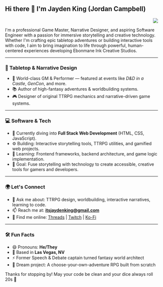 ## Hi there 👋 I'm Jayden King (Jordan Campbell)

<p align="right">
  <img src="https://api.boot.dev/v1/users/public/5a6254e3-a9e1-49d7-a3cb-dd18e966f48b/thumbnail" >
</p>

I'm a professional Game Master, Narrative Designer, and aspiring Software Engineer with a passion for immersive storytelling and creative technology. Whether I'm crafting epic tabletop adventures or building interactive tools with code, I aim to bring imagination to life through powerful, human-centered experiences developing Ebonmane Ink Creative Studios.

---

### 🎲 Tabletop & Narrative Design
- 🎤 World-class GM & Performer — featured at events like *D&D in a Castle*, *GenCon*, and more.
- 📚 Author of high-fantasy adventures & worldbuilding systems.
- 🎮 Designer of original TTRPG mechanics and narrative-driven game systems.

---

### 💻 Software & Tech
- 🌱 Currently diving into **Full Stack Web Development** (HTML, CSS, JavaScript).
- ⚙️ Building: Interactive storytelling tools, TTRPG utilities, and gamified web projects.
- 🧰 Learning: Frontend frameworks, backend architecture, and game logic implementation.
- 🔭 Goal: Fuse storytelling with technology to create accessible, creative tools for gamers and developers.

---

### 🌍 Let's Connect
- 💬 Ask me about: TTRPG design, worldbuilding, interactive narratives, learning to code.
- 📫 Reach me at: **itsjaydenking@gmail.com**
- 🧵 Find me online: [Threads](https://www.threads.net/@itsjaydenking) | [Twitch](https://www.twitch.tv/itsjaydenking) | [Ko-Fi](https://ko-fi.com/itsjaydenking) 

---

### 🛠 Fun Facts
- 😄 Pronouns: **He/They**
- 🏡 Based in **Las Vegas, NV**
- ⚡ Former Speech & Debate captain turned fantasy world architect
- 🐉 Dream project: A choose-your-own-adventure RPG built from scratch

Thanks for stopping by! May your code be clean and your dice always roll 20s 🎲
